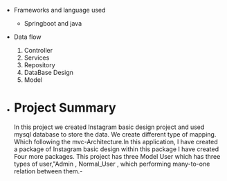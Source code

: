 * Frameworks and language used
  
    * Springboot and java
* Data flow
  1. Controller
  2. Services
  3. Repository
  4. DataBase Design
  5. Model
 

* # Project Summary
   In this project we created Instagram basic design project and used mysql database to store the data. We create different type of mapping. Which following the mvc-Architecture.In this application, I have created a package of Instagram basic design within this package I have created Four more packages. This project has three Model User which has three types of user,"Admin , Normal_User , which performing many-to-one relation between them.-
